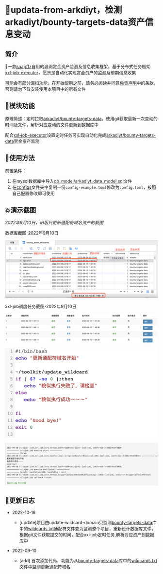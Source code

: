 # 🚁updata-from-arkdiyt，检测arkadiyt/bounty-targets-data资产信息变动

## 简介

🌟一款[soapffz](https://github.com/soapffz)自用的漏洞赏金资产监测及信息收集框架，基于分布式任务框架[xxl-job-executor](https://github.com/soapffz/myman/tree/main/xxl-job-executor)，愿景是自动化实现赏金资产的监测及前期信息收集

可能会有部分漏扫功能，在开始使用之前，请务必阅读并同意[免责声明](https://github.com/soapffz/myman/blob/master/Disclaimer.md)中的条款，否则请勿下载安装使用本项目中的所有文件

## 🥐模块功能

原理简述：定时拉取[arkadiyt/bounty-targets-data](https://github.com/arkadiyt/bounty-targets-data)，使用git获取最新一次变动的时间及文件，解析对应变动的文件更新到数据库中

配合[xxl-job-executor](https://github.com/soapffz/myman/tree/main/xxl-job-executor)设置定时任务可实现自动化完成[arkadiyt/bounty-targets-data](https://github.com/arkadiyt/bounty-targets-data)赏金资产监测

## 💫使用方法

前置条件：
   1. 在mysql数据库中导入[db_model/arkadiyt_data_model.sql](https://github.com/soapffz/myman/tree/main/xxl-job-executor/toolkit/updata-from-arkadiyt/db_model/arkadiyt_data_model.sql)文件
   2. 在[configs](https://github.com/soapffz/myman/tree/main/xxl-job-executor/toolkit/updata-from-arkadiyt/configs/)文件夹中复制一份`config-example.toml`修改为`config.toml`，按照自己配置修改即可使用

## 💥演示截图

*2022年9月10日，旧版只更新通配符域名资产的截图*

数据库截图-2022年9月10日

![image](./images/%E6%95%B0%E6%8D%AE%E5%BA%93%E6%88%AA%E5%9B%BE-2022%E5%B9%B49%E6%9C%8810%E6%97%A511%E7%82%B946.png)

xxl-job调度任务截图-2022年9月10日

![image](./images/xxl-job%E6%89%A7%E8%A1%8C%E6%88%AA%E5%9B%BE1-2022%E5%B9%B49%E6%9C%8810%E6%97%A511%E7%82%B954.png)

![image](./images/xxl-job%E6%89%A7%E8%A1%8C%E6%88%AA%E5%9B%BE2-2022%E5%B9%B49%E6%9C%8810%E6%97%A511%E7%82%B954.png)

![image](./images/xxl-job%E6%89%A7%E8%A1%8C%E6%88%AA%E5%9B%BE3-2022%E5%B9%B49%E6%9C%8810%E6%97%A511%E7%82%B954.png)

## 🍝更新日志

 - 2022-10-16
    - [update]项目由update-wildcard-domain只监测[bounty-targets-data](https://github.com/arkadiyt/bounty-targets-data)库中的[wildcards.txt](https://raw.githubusercontent.com/arkadiyt/bounty-targets-data/main/data/wildcards.txt)通配符文件变为监测整个项目，重新设计数据库文件，根据git文件获取提交的时间，配合xxl-job定时任务,解析对应资产到数据库中

 - 2022-09-10
    - [add] 首次添加代码，功能为从[bounty-targets-data](https://github.com/arkadiyt/bounty-targets-data)库中的[wildcards.txt](https://raw.githubusercontent.com/arkadiyt/bounty-targets-data/main/data/wildcards.txt)文件中监测更新通配符域名